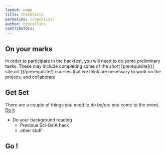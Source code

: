 ```yaml
---
layout: page
title: Checklists
permalink: /checklist/
author: brucellino
contributors:
---
```


## On your marks

In order to participate in the hackfest, you will need to do some preliminary tasks. These may include completing some of the short [prerequisite]({{ site.url }}/prerequisite/) courses that we think are necessary to work on the projecs, and collaborate

## Get Set

There are a couple of things you need to do _before_ you come to the event. <a class="btn" href="{{ site.url}}/before-prep/"><i class="fa fa-arrow-circle-right"></i> Do it</a>

  - Do your background reading
    - Previous Sci-GaIA hack
    - other stuff

## Go !
